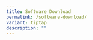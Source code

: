 ```yaml
---
title: Software Download
permalink: /software-download/
variant: tiptap
description: ""
---
```

<p></p>